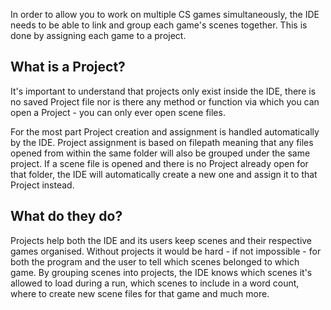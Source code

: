 In order to allow you to work on multiple CS games simultaneously, the IDE needs to be able to link and group each game's scenes together.
This is done by assigning each game to a project.

## What is a Project?

It's important to understand that projects only exist inside the IDE, there is no saved Project file nor is there any
method or function via which you can open a Project - you can only ever open scene files.

For the most part Project creation and assignment is handled automatically by the IDE.
Project assignment is based on filepath meaning that any files opened from within the same folder
will also be grouped under the same project. If a scene file is opened and there is no Project 
already open for that folder, the IDE will automatically create a new one and assign it to that Project instead.

## What do they do?

Projects help both the IDE and its users keep scenes and their respective games organised.
Without projects it would be hard - if not impossible - for both the program and the user to
tell which scenes belonged to which game. By grouping scenes into projects, the IDE knows
which scenes it's allowed to load during a run, which scenes to include in a word count, where to create new scene files for that game and much more.

